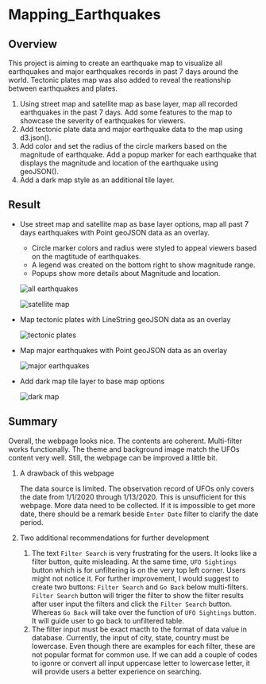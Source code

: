 # Mapping_Earthquakes
## Overview
This project is aiming to create an earthquake map to visualize all earthquakes and major earthquakes records in past 7 days around the world. Tectonic plates map was also added to reveal the reationship between earthquakes and plates. 

1. Using street map and satellite map as base layer, map all recorded earthquakes in the past 7 days. Add some features to the map to showcase the severity of earthquakes for viewers.
2. Add tectonic plate data and major earthquake data to the map using d3.json(). 
3. Add color and set the radius of the circle markers based on the magnitude of earthquake. Add a popup marker for each earthquake that displays the magnitude and location of the earthquake using geoJSON().
4. Add a dark map style as an additional tile layer.


## Result

 - Use street map and satellite map as base layer options, map all past 7 days earthquakes with Point geoJSON data as an overlay. 
   - Circle marker colors and radius were styled to appeal viewers based on the magtitude of earthquakes.
   - A legend was created on the bottom right to show magnitude range.
   - Popups show more details about Magnitude and location. 
  
    ![all earthquakes](https://user-images.githubusercontent.com/105877888/185702702-114d3fb8-b2e0-41a6-b5d8-831f4c308fd5.png)

      
    ![satellite map](https://user-images.githubusercontent.com/105877888/185682085-4330921d-a072-4826-802a-14a98b56552b.png)

 - Map tectonic plates with LineString geoJSON data as an overlay
  
    ![tectonic plates](https://user-images.githubusercontent.com/105877888/185681411-c372c3f7-03f5-4e2f-a0db-98b592d8573e.png)

  
 - Map major earthquakes with Point geoJSON data as an overlay
  
    ![major earthquakes](https://user-images.githubusercontent.com/105877888/185681433-541feed2-8a51-40a0-8210-d871101bbfa7.png)

 - Add dark map tile layer to base map options

    ![dark map](https://user-images.githubusercontent.com/105877888/185706886-5520fce6-0997-4fff-bdab-1f00f5e16bf9.png)

## Summary
Overall, the webpage looks nice. The contents are coherent. Multi-filter works functionally. The theme and background image match the UFOs content very well. Still, the webpage can be improved a little bit. 
  1. A drawback of this webpage
     
     The data source is limited. The observation record of UFOs only covers the date from 1/1/2020 through 1/13/2020. This is unsufficient for this webpage. More data need to be collected. If it is impossible to get more date, there should be a remark beside `Enter Date` filter to clarify the date period.
  
  2. Two additional recommendations for further development 
     
     1. The text `Filter Search` is very frustrating for the users. It looks like a filter button, quite misleading. At the same time,  `UFO Sightings` button which is for unfiltering is on the very top left corner. Users might not notice it. For further improvement, I would suggest to create two buttons: `Filter Search` and `Go Back` below multi-filters. `Filter Search` button will triger the filter to show the filter results after user input the filters and click the `Filter Search` button. Whereas `Go Back` will take over the function of `UFO Sightings` button. It will guide user to go back to unfiltered table.
     2. The filter input must be exact macth to the format of data value in database. Currently, the input of city, state, country must be lowercase. Even though there are examples for each filter, these are not popular format for common use. If we can add a couple of codes to igonre or convert all input uppercase letter to lowercase letter, it will provide users a better experience on searching.
     
